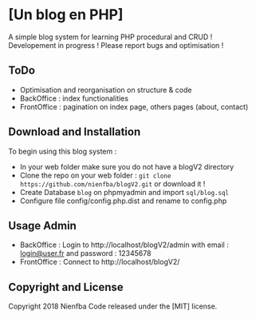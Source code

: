 # [Un blog en PHP]
A simple blog system for learning PHP procedural and CRUD !
Developement in progress !
Please report bugs and optimisation !

## ToDo
 * Optimisation and reorganisation on structure & code
 * BackOffice : index functionalities
 * FrontOffice : pagination on index page, others pages (about, contact)

## Download and Installation
To begin using this blog system :
* In your web folder make sure you do not have a blogV2 directory
* Clone the repo on your web folder : `git clone https://github.com/nienfba/blogV2.git` or download it !
* Create Database `blog` on phpmyadmin and import `sql/blog.sql`
* Configure file config/config.php.dist and rename to config.php

## Usage Admin
* BackOffice :
Login to http://localhost/blogV2/admin with email : login@user.fr and password : 12345678
* FrontOffice :
Connect to http://localhost/blogV2/

## Copyright and License

Copyright 2018 Nienfba Code released under the [MIT] license.
